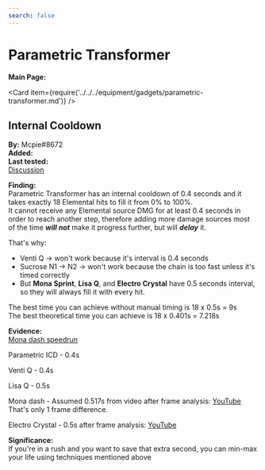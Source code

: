 ```yaml
---
search: false
---
```


# Parametric Transformer

**Main Page:**

<Card item={require('../../../equipment/gadgets/parametric-transformer.md')} />

## Internal Cooldown

**By:** Mcpie#8672  
**Added:** <Version date="2021-07-10" />  
**Last tested:** <VersionHl date="2021-07-10" />  
[Discussion](https://tickets.deeznuts.moe/ticket-archive/attachments_859763876592877578_862607271769669652_transcript-parametric-transformer-speedrun.html)

**Finding:**  
Parametric Transformer has an internal cooldown of 0.4 seconds and it takes exactly 18 Elemental hits to fill it from 0% to 100%.  
It cannot receive any Elemental source DMG for at least 0.4 seconds in order to reach another step, therefore adding more damage sources most of the time **_will not_** make it progress further, but will **_delay_** it.

That's why:

* Venti Q -> won't work because it's interval is 0.4 seconds
* Sucrose N1 -> N2 -> won't work because the chain is too fast unless it's timed correctly
* But **Mona Sprint**, **Lisa Q**, and **Electro Crystal** have 0.5 seconds interval, so they will always fill it with every hit.

The best time you can achieve without manual timing is 18 x 0.5s = 9s  
The best theoretical time you can achieve is 18 x 0.401s = 7.218s

**Evidence:**  
[Mona dash speedrun](https://youtu.be/7ed8Xd8HX24)

Parametric ICD - 0.4s

Venti Q - 0.4s

Lisa Q - 0.5s

Mona dash - Assumed 0.517s from video after frame analysis: [YouTube](https://www.youtube.com/watch?v=QqpqITYB5Fc)  
That's only 1 frame difference.

Electro Crystal - 0.5s after frame analysis: [YouTube](https://www.youtube.com/watch?v=69BUuqOBhRo)

**Significance:**  
If you're in a rush and you want to save that extra second, you can min-max your life using techniques mentioned above
